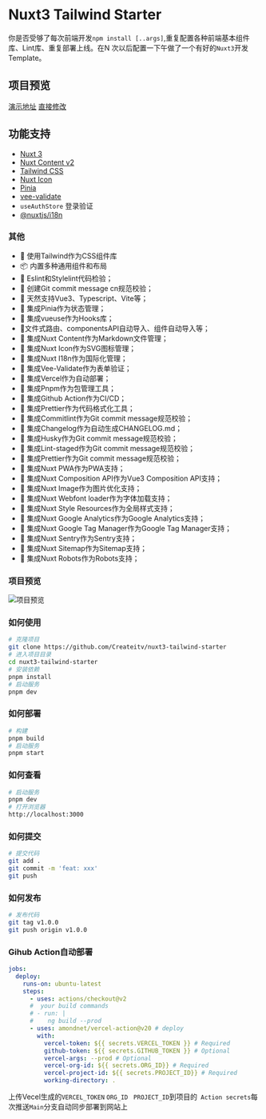 # Nuxt3 Tailwind Starter

你是否受够了每次前端开发`npm install [..args]`,重复配置各种前端基本组件库、Lint库、重复部署上线。在N
次以后配置一下午做了一个有好的`Nuxt3`开发Template。

## 项目预览

[演示地址](https://nuxt3-tailwind-start.vercel.app/) [直接修改](https://stackblitz.com/github/Createitv/nuxt3-tailwind-starter/tree/main)

## 功能支持

- [Nuxt 3](https://v3.nuxtjs.org/)
- [Nuxt Content v2](https://content.nuxtjs.org/)
- [Tailwind CSS](https://tailwindcss.com/)
- [Nuxt Icon](https://nuxt.com/modules/icon)
- [Pinia](https://pinia.vuejs.org/)
- [vee-validate](https://vee-validate.logaretm.com/v4/)
- `useAuthStore` 登录验证
- [@nuxtjs/i18n](https://v8.i18n.nuxtjs.org/)

### 其他

- 🎨 使用Tailwind作为CSS组件库
- 📦 内置多种通用组件和布局
- 💪 Eslint和Stylelint代码检验；
- 🐶 创建Git commit message cn规范校验；
- 🎉 天然支持Vue3、Typescript、Vite等；
- 🍍 集成Pinia作为状态管理；
- 🥤 集成vueuse作为Hooks库；
- 🎊文件式路由、componentsAPI自动导入、组件自动导入等；
- 🎁 集成Nuxt Content作为Markdown文件管理；
- 🎁 集成Nuxt Icon作为SVG图标管理；
- 🎁 集成Nuxt I18n作为国际化管理；
- 🎁 集成Vee-Validate作为表单验证；
- 🎁 集成Vercel作为自动部署；
- 🎁 集成Pnpm作为包管理工具；
- 🎁 集成Github Action作为CI/CD；
- 🎁 集成Prettier作为代码格式化工具；
- 🎁 集成Commitlint作为Git commit message规范校验；
- 🎁 集成Changelog作为自动生成CHANGELOG.md；
- 🎁 集成Husky作为Git commit message规范校验；
- 🎁 集成Lint-staged作为Git commit message规范校验；
- 🎁 集成Prettier作为Git commit message规范校验；
- 🎁 集成Nuxt PWA作为PWA支持；
- 🎁 集成Nuxt Composition API作为Vue3 Composition API支持；
- 🎁 集成Nuxt Image作为图片优化支持；
- 🎁 集成Nuxt Webfont loader作为字体加载支持；
- 🎁 集成Nuxt Style Resources作为全局样式支持；
- 🎁 集成Nuxt Google Analytics作为Google Analytics支持；
- 🎁 集成Nuxt Google Tag Manager作为Google Tag Manager支持；
- 🎁 集成Nuxt Sentry作为Sentry支持；
- 🎁 集成Nuxt Sitemap作为Sitemap支持；
- 🎁 集成Nuxt Robots作为Robots支持；

### 项目预览

![项目预览](https://typora-1300715298.cos.ap-shanghai.myqcloud.com/blogimage-20221201165820159.png)

### 如何使用

```bash
# 克隆项目
git clone https://github.com/Createitv/nuxt3-tailwind-starter
# 进入项目目录
cd nuxt3-tailwind-starter
# 安装依赖
pnpm install
# 启动服务
pnpm dev
```

### 如何部署

```bash
# 构建
pnpm build
# 启动服务
pnpm start
```

### 如何查看

```bash
# 启动服务
pnpm dev
# 打开浏览器
http://localhost:3000
```

### 如何提交

```bash
# 提交代码
git add .
git commit -m 'feat: xxx'
git push
```

### 如何发布

```bash
# 发布代码
git tag v1.0.0
git push origin v1.0.0
```

### Gihub Action自动部署

```yml
jobs:
  deploy:
    runs-on: ubuntu-latest
    steps:
      - uses: actions/checkout@v2
      #  your build commands
      # - run: |
      #    ng build --prod
      - uses: amondnet/vercel-action@v20 # deploy
        with:
          vercel-token: ${{ secrets.VERCEL_TOKEN }} # Required
          github-token: ${{ secrets.GITHUB_TOKEN }} # Optional
          vercel-args: --prod # Optional
          vercel-org-id: ${{ secrets.ORG_ID}} # Required
          vercel-project-id: ${{ secrets.PROJECT_ID}} # Required
          working-directory: .
```

上传Vecel生成的`VERCEL_TOKEN` `ORG_ID ` `PROJECT_ID`到项目的` Action secrets`每次推送`Main`分支自动同步部署到网站上
